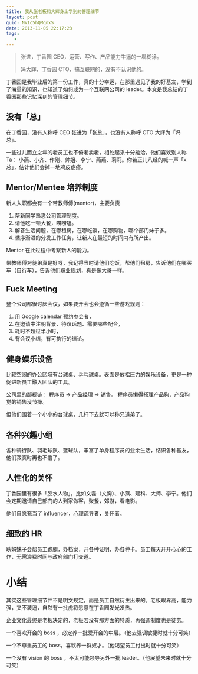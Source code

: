 ```yaml
---
title: 我从张老板和大辉身上学到的管理细节
layout: post
guid: NVIc5hQMqnxS
date: 2013-11-05 22:17:23
tags:
   - 
---
```


> 张进，丁香园 CEO，运营、写作、产品能力牛逼的一塌糊涂。
> 
> 冯大辉，丁香园 CTO，搞互联网的，没有不认识他的。

丁香园是我毕业后的第一份工作，真的十分幸运，在那里遇见了我的好基友，学到了海量的知识，也知道了如何成为一个互联网公司的 leader。本文是我总结的丁香园那些记忆深刻的管理细节。

## 没有「总」

在丁香园，没有人称呼 CEO 张进为「张总」，也没有人称呼 CTO 大辉为「冯总」。

一些过儿而立之年的老员工也不倚老卖老，相处起来十分融洽。他们喜欢别人称Ta： 小燕、小齐、作刚、帅姐、李宁、燕燕、莉莉。你若正儿八经的喊一声「x总」，估计他们会掉一地鸡皮疙瘩。

## Mentor/Mentee 培养制度

新人入职都会有一个带教师傅(mentor)，主要负责

1. 帮新同学熟悉公司管理制度。
2. 请他吃一顿大餐，唠唠嗑。
3. 解答生活问题，在哪租房，在哪吃饭，在哪购物，哪个部门妹子多。
4. 循序渐进的分发工作任务，让新人在最短的时间内有所产出。 

Mentor 在此过程中考察新人的能力。

带教师傅对徒弟真是好呀，我记得当时请他们吃饭，帮他们租房，告诉他们在哪买车（自行车），告诉他们职业规划，真是像大哥一样。


## Fuck Meeting

整个公司都很讨厌会议，如果要开会也会遵循一些游戏规则：

1. 用 Google calendar 预约参会者，
2. 在邀请中注明背景、待议话题、需要哪些配合，
3. 耗时不超过半小时，
4. 有会议小结，有可执行的结论。


## 健身娱乐设备

比较空阔的办公区域有台球桌、乒乓球桌。表面是放松压力的娱乐设备，更是一种促进新员工融入团队的工具。

公司里的鄙视链： 程序员 -> 产品经理 -> 销售。 程序员懒得搭理产品狗，产品狗觉的销售没节操。

但他们围着一个小小的台球桌，几杆下去就可以称兄道弟了。


## 各种兴趣小组

各种骑行队、羽毛球队、篮球队，丰富了单身程序员的业余生活，结识各种基友，他们寂寞时再也不撸了。


## 人性化的关怀

丁香园里有很多「胶水人物」，比如文磊（文胸）、小燕、建科、大师、李宁。他们会定期邀请自己部门的人到家做客，聚餐，郊游，看电影。

他们自愿充当了 influencer，心理疏导者，关怀者。


## 细致的 HR

耿娟妹子会帮员工跑腿，办档案，开各种证明，办各种卡。员工每天开开心心的工作，无需浪费时间与政府部门打交道。


# 小结

其实这些管理细节并不是明文规定，而是员工自然衍生出来的。老板眼界高，能力强，又不装逼，自然有一批虎将愿意在丁香园发光发热。

企业文化最终是老板决定的，老板若没有那方面的特质，再强调制度也是徒劳。

一个喜欢开会的 boss ，必定养一批爱开会的中层。（他去强调敏捷时就十分可笑）

一个不尊重员工的 boss，喜欢养一群奴才。（他渴望员工付出时就十分可笑）

一个没有 vision 的 boss ，不太可能领导另外一批 leader。（他展望未来时就十分可笑）

